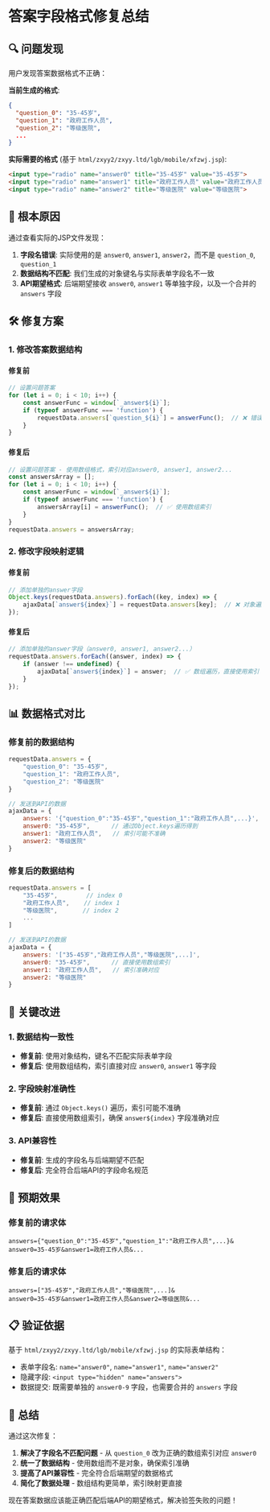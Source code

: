 # 答案字段格式修复总结

## 🔍 问题发现

用户发现答案数据格式不正确：

**当前生成的格式**:
```json
{
  "question_0": "35-45岁",
  "question_1": "政府工作人员",
  "question_2": "等级医院",
  ...
}
```

**实际需要的格式** (基于 `html/zxyy2/zxyy.ltd/lgb/mobile/xfzwj.jsp`):
```html
<input type="radio" name="answer0" title="35-45岁" value="35-45岁">
<input type="radio" name="answer1" title="政府工作人员" value="政府工作人员">
<input type="radio" name="answer2" title="等级医院" value="等级医院">
```

## 🎯 根本原因

通过查看实际的JSP文件发现：
1. **字段名错误**: 实际使用的是 `answer0`, `answer1`, `answer2`，而不是 `question_0`, `question_1`
2. **数据结构不匹配**: 我们生成的对象键名与实际表单字段名不一致
3. **API期望格式**: 后端期望接收 `answer0`, `answer1` 等单独字段，以及一个合并的 `answers` 字段

## 🛠️ 修复方案

### 1. 修改答案数据结构

#### 修复前
```javascript
// 设置问题答案
for (let i = 0; i < 10; i++) {
    const answerFunc = window[`_answer${i}`];
    if (typeof answerFunc === 'function') {
        requestData.answers[`question_${i}`] = answerFunc();  // ❌ 错误的键名
    }
}
```

#### 修复后
```javascript
// 设置问题答案 - 使用数组格式，索引对应answer0, answer1, answer2...
const answersArray = [];
for (let i = 0; i < 10; i++) {
    const answerFunc = window[`_answer${i}`];
    if (typeof answerFunc === 'function') {
        answersArray[i] = answerFunc();  // ✅ 使用数组索引
    }
}
requestData.answers = answersArray;
```

### 2. 修改字段映射逻辑

#### 修复前
```javascript
// 添加单独的answer字段
Object.keys(requestData.answers).forEach((key, index) => {
    ajaxData[`answer${index}`] = requestData.answers[key];  // ❌ 对象遍历
});
```

#### 修复后
```javascript
// 添加单独的answer字段（answer0, answer1, answer2...）
requestData.answers.forEach((answer, index) => {
    if (answer !== undefined) {
        ajaxData[`answer${index}`] = answer;  // ✅ 数组遍历，直接使用索引
    }
});
```

## 📊 数据格式对比

### 修复前的数据结构
```javascript
requestData.answers = {
    "question_0": "35-45岁",
    "question_1": "政府工作人员",
    "question_2": "等级医院"
}

// 发送到API的数据
ajaxData = {
    answers: '{"question_0":"35-45岁","question_1":"政府工作人员",...}',
    answer0: "35-45岁",      // 通过Object.keys遍历得到
    answer1: "政府工作人员",   // 索引可能不准确
    answer2: "等级医院"
}
```

### 修复后的数据结构
```javascript
requestData.answers = [
    "35-45岁",        // index 0
    "政府工作人员",    // index 1  
    "等级医院",       // index 2
    ...
]

// 发送到API的数据
ajaxData = {
    answers: '["35-45岁","政府工作人员","等级医院",...]',
    answer0: "35-45岁",      // 直接使用数组索引
    answer1: "政府工作人员",   // 索引准确对应
    answer2: "等级医院"
}
```

## 🎯 关键改进

### 1. 数据结构一致性
- **修复前**: 使用对象结构，键名不匹配实际表单字段
- **修复后**: 使用数组结构，索引直接对应 `answer0`, `answer1` 等字段

### 2. 字段映射准确性
- **修复前**: 通过 `Object.keys()` 遍历，索引可能不准确
- **修复后**: 直接使用数组索引，确保 `answer${index}` 字段准确对应

### 3. API兼容性
- **修复前**: 生成的字段名与后端期望不匹配
- **修复后**: 完全符合后端API的字段命名规范

## 🚀 预期效果

### 修复前的请求体
```
answers={"question_0":"35-45岁","question_1":"政府工作人员",...}&
answer0=35-45岁&answer1=政府工作人员&...
```

### 修复后的请求体
```
answers=["35-45岁","政府工作人员","等级医院",...]&
answer0=35-45岁&answer1=政府工作人员&answer2=等级医院&...
```

## 📋 验证依据

基于 `html/zxyy2/zxyy.ltd/lgb/mobile/xfzwj.jsp` 的实际表单结构：
- 表单字段名: `name="answer0"`, `name="answer1"`, `name="answer2"`
- 隐藏字段: `<input type="hidden" name="answers">`
- 数据提交: 既需要单独的 `answer0-9` 字段，也需要合并的 `answers` 字段

## 🎯 总结

通过这次修复：

1. **解决了字段名不匹配问题** - 从 `question_0` 改为正确的数组索引对应 `answer0`
2. **统一了数据结构** - 使用数组而不是对象，确保索引准确
3. **提高了API兼容性** - 完全符合后端期望的数据格式
4. **简化了数据处理** - 数组结构更简单，索引映射更直接

现在答案数据应该能正确匹配后端API的期望格式，解决验签失败的问题！

